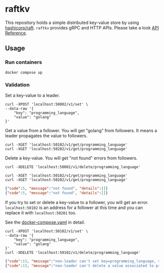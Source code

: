# raftkv

This repository holds a simple distributed key-value store by using [hashicorp/raft](https://github.com/hashicorp/raft).
`raftkv` provides gRPC and HTTP APIs. Please take a look [API Reference](./proto/v1/README.md).

## Usage

### Run containers

```shell
docker compose up
```

### Validation

Set a key-value to a leader.

```shell
curl -XPOST 'localhost:50002/v1/set' \
--data-raw '{
    "key": "programming_language",
    "value": "golang"
}'
```

Get a value from a follower.
You will get "golang" from followers. It means a leader propagates the value to followers.

```shell
curl -XGET 'localhost:50102/v1/get/programming_language'
curl -XGET 'localhost:50202/v1/get/programming_language'
```

Delete a key-value.
You will get "not found" errors from followers.

```shell
curl -XDELETE 'localhost:50002/v1/delete/programming_language'
```

```shell
curl -XGET 'localhost:50102/v1/get/programming_language'
curl -XGET 'localhost:50202/v1/get/programming_language'
```

```json
{"code":5, "message":"not found", "details":[]}
{"code":5, "message":"not found", "details":[]}
```

If you try to set or delete a key-value to a follower, you will get an error.
`localhost:50102` is an address for a follower at this time and you can replace it with `localhost:50201` too.

See the [docker-compose.yaml](./docker-compose.yaml) in detail.

```shell
curl -XPOST 'localhost:50102/v1/set' \
--data-raw '{
    "key": "programming_language",
    "value": "golang"
}'
curl -XDELETE 'localhost:50102/v1/delete/programming_language'
```

```json
{"code":13, "message":"non-leader can't set key=programming_language, value=golang", "details":[]}
{"code":13, "message":"non-leader can't delete a value associated to programming_language", "details":[]}
```
